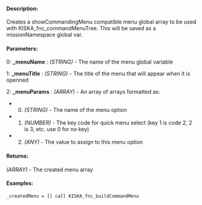 #### Description:
Creates a showCommandingMenu compatible menu global array to be used with KISKA_fnc_commandMenuTree. This will be saved as a missionNamespace global var.

#### Parameters:
0: **_menuName** : *(STRING)* - The name of the menu global variable

1: **_menuTitle** : *(STRING)* - The title of the menu that will appear when it is openned

2: **_menuParams** : *(ARRAY)* - An array of arrays formatted as:- 0. *(STRING)* - The name of the menu option- 1. *(NUMBER)* - The key code for quick menu select (key 1 is code 2, 2 is 3, etc. use 0 for no key)- 2. *(ANY)* - The value to assign to this menu option

#### Returns:
*(ARRAY)* - The created menu array

#### Examples:
```sqf
_createdMenu = [] call KISKA_fnc_buildCommandMenu
```


